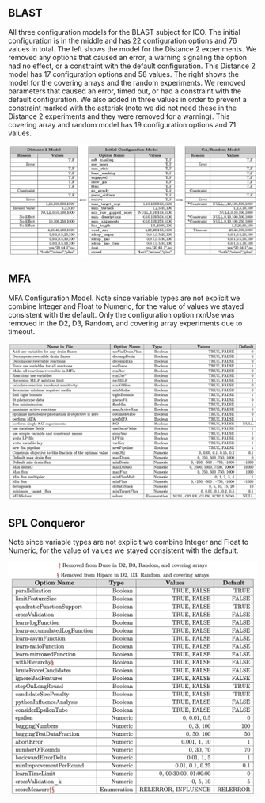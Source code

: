 ## BLAST
All three configuration models for the BLAST subject for ICO. The initial configuration is in the middle and has 22 configuration options and 76 values in total. The left shows the model for the Distance 2 experiments. We removed any options that caused an error, a warning signaling the option had no effect, or a constraint with the default configuration. This Distance 2 model has 17 configuration options and 58 values. The right shows the model for the covering arrays and the random experiments. We removed parameters that caused an error, timed out, or had a constraint with the default configuration. We also added in three values in order to prevent a constraint marked with the asterisk (note we did not need these in the Distance 2 experiments and they were removed for a warning). This covering array and random model has 19 configuration options and 71 values.

<img src="ConfigModel-BLAST.png" width="1200">

## MFA
MFA Configuration Model. Note since variable types are not explicit we combine Integer and Float to Numeric, for the value of values we stayed consistent with the default. Only the configuration option rxnUse was removed in the D2, D3, Random, and covering array experiments due to timeout.

<img src="ConfigModel-MFA.png" width="1200">

## SPL Conqueror
Note since variable types are not explicit we combine Integer and Float to Numeric, for the value of values we stayed consistent with the default.

<img src="ConfigModel-SPLC.png" width="600">
